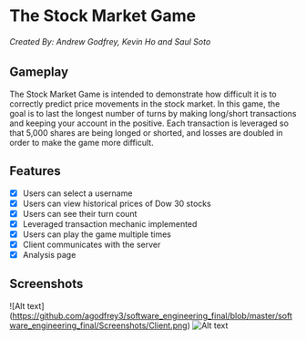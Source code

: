 # The Stock Market Game
###### Created By: Andrew Godfrey, Kevin Ho and Saul Soto ######

## Gameplay

The Stock Market Game is intended to demonstrate how difficult it is to correctly predict price movements in the stock market. In this game, the goal is to last the longest number of turns by making long/short transactions and keeping your account in the positive. Each transaction is leveraged so that 5,000 shares are being longed or shorted, and losses are doubled in order to make the game more difficult.

## Features

- [X] Users can select a username
- [X] Users can view historical prices of Dow 30 stocks
- [X] Users can see their turn count
- [X] Leveraged transaction mechanic implemented
- [X] Users can play the game multiple times
- [X] Client communicates with the server
- [X] Analysis page

## Screenshots
![Alt text]
(https://github.com/agodfrey3/software_engineering_final/blob/master/software_engineering_final/Screenshots/Client.png)
![Alt text](https://github.com/agodfrey3/software_engineering_final/blob/master/software_engineering_final/Screenshots/Analysis.png)

